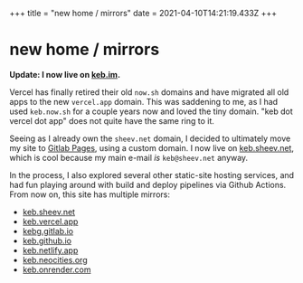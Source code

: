 +++
title = "new home / mirrors"
date = 2021-04-10T14:21:19.433Z
+++

# new home / mirrors

**Update: I now live on [keb.im](https://keb.im).**

Vercel has finally retired their old `now.sh` domains and have migrated all old apps to the new `vercel.app` domain. This was saddening to me, as I had used `keb.now.sh` for a couple years now and loved the tiny domain. "keb dot vercel dot app" does not quite have the same ring to it.

Seeing as I already own the `sheev.net` domain, I decided to ultimately move my site to [Gitlab Pages](https://docs.gitlab.com/ee/user/project/pages/), using a custom domain. I now live on [keb.sheev.net](https://keb.sheev.net), which is cool because my main e-mail *is* `keb@sheev.net` anyway.

In the process, I also explored several other static-site hosting services, and had fun playing around with build and deploy pipelines via Github Actions. From now on, this site has multiple mirrors:

* [keb.sheev.net](https://keb.sheev.net)
* [keb.vercel.app](https://keb.vercel.app)
* [kebg.gitlab.io](https://kebg.gitlab.io)
* [keb.github.io](https://keb.github.io)
* [keb.netlify.app](https://keb.netlify.app)
* [keb.neocities.org](https://keb.neocities.org/)
* [keb.onrender.com](https://keb.onrender.com)
